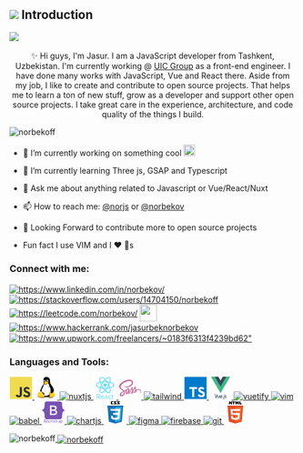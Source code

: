 <h2 align="left"> <img src="https://raw.githubusercontent.com/iampavangandhi/iampavangandhi/master/gifs/Hi.gif" width="30px"> Introduction</h1>


<!-- <img src='https://i.ibb.co/mRh31x3/test.png'/> -->
<!-- <img src='https://i.ibb.co/HFvQFvM/test.png' /> -->
<!-- <img  src='https://i.ibb.co/ZXpLSzn/finalll.png' /> -->
<img  src='https://i.ibb.co/8z3gkFV/finallll1.png' />


<p align="center">✨ Hi guys, I'm Jasur. I am a JavaScript developer from Tashkent, Uzbekistan. I'm currently working @ <a href='https://uic.group'  target="blank">UIC Group</a> as a front-end engineer.
I have done many works with JavaScript, Vue and React there. Aside from my job, I like to create and contribute to open source projects. That helps me to learn a ton of new stuff, grow as a developer and support other open source projects. I take great care in the experience, architecture, and code quality of the things I build.
</p>

<p align="left"> <img src="https://komarev.com/ghpvc/?username=norbekoff&label=Profile%20views&color=0e75b6&style=flat" alt="norbekoff" /> </p>

- 🔭 I’m currently working on something cool <img src="https://cultofthepartyparrot.com/parrots/hd/dealwithitnowparrot.gif" width="20" height="20"/>

- 🌱 I’m currently learning Three js, GSAP and Typescript

- 💬 Ask me about anything related to Javascript or Vue/React/Nuxt

- 📫 How to reach me: <a href='https://t.me/norjs'  target="blank">@norjs</a> or <a  target="blank" href='https://www.linkedin.com/in/norbekov/'>@norbekov</a>

- 👀 Looking Forward to contribute more to open source projects

- Fun fact I use VIM and I ❤️ 🐶s

<h3 align="left">Connect with me:</h3>
<p align="left">
<a href="https://www.linkedin.com/in/norbekov/" target="blank"><img align="center" src="https://raw.githubusercontent.com/rahuldkjain/github-profile-readme-generator/master/src/images/icons/Social/linked-in-alt.svg" alt="https://www.linkedin.com/in/norbekov/" height="30" width="40" /></a>
<a href="https://stackoverflow.com/users/14704150/norbekoff" target="blank"><img align="center" src="https://raw.githubusercontent.com/rahuldkjain/github-profile-readme-generator/master/src/images/icons/Social/stack-overflow.svg" alt="https://stackoverflow.com/users/14704150/norbekoff" height="30" width="40" /></a>
<a href="https://leetcode.com/norbekov/" target="blank"><img align="center" src="https://raw.githubusercontent.com/rahuldkjain/github-profile-readme-generator/master/src/images/icons/Social/leet-code.svg" alt="https://leetcode.com/norbekov/" height="30" width="40" /></a>
 <a href="https://www.codewars.com/users/norbekoff" target="blank"><img align="center" src="https://www.codewars.com/packs/assets/logo.61192cf7.svg" height="30" width="30" /></a>
<a href="https://www.hackerrank.com/jasurbeknorbekov" target="blank"><img align="center" src="https://raw.githubusercontent.com/rahuldkjain/github-profile-readme-generator/master/src/images/icons/Social/hackerrank.svg" alt="https://www.hackerrank.com/jasurbeknorbekov" height="30" width="40" /></a>
  <a href="https://www.upwork.com/freelancers/~0183f6313f4239bd62" target="blank"><img align="center" src="https://cdn.worldvectorlogo.com/logos/upwork-1.svg" alt=https://www.upwork.com/freelancers/~0183f6313f4239bd62" height="30" width="40" /></a>
    
    
    
</p>

<h3 align="left">Languages and Tools:</h3>
<p align="left"> </a> <a href="https://developer.mozilla.org/en-US/docs/Web/JavaScript" target="_blank" rel="noreferrer"> <img src="https://raw.githubusercontent.com/devicons/devicon/master/icons/javascript/javascript-original.svg" alt="javascript" width="40" height="40"/> </a> <a href="https://www.linux.org/" target="_blank" rel="noreferrer"> <img src="https://raw.githubusercontent.com/devicons/devicon/master/icons/linux/linux-original.svg" alt="linux" width="40" height="40"/> </a> <a href="https://nuxtjs.org/" target="_blank" rel="noreferrer"> <img src="https://www.vectorlogo.zone/logos/nuxtjs/nuxtjs-icon.svg" alt="nuxtjs" width="40" height="40"/> </a> <a href="https://reactjs.org/" target="_blank" rel="noreferrer"> <img src="https://raw.githubusercontent.com/devicons/devicon/master/icons/react/react-original-wordmark.svg" alt="react" width="40" height="40"/> </a> <a href="https://sass-lang.com" target="_blank" rel="noreferrer"> <img src="https://raw.githubusercontent.com/devicons/devicon/master/icons/sass/sass-original.svg" alt="sass" width="40" height="40"/> </a> <a href="https://tailwindcss.com/" target="_blank" rel="noreferrer"> <img src="https://www.vectorlogo.zone/logos/tailwindcss/tailwindcss-icon.svg" alt="tailwind" width="40" height="40"/> </a> <a href="https://www.typescriptlang.org/" target="_blank" rel="noreferrer"> <img src="https://raw.githubusercontent.com/devicons/devicon/master/icons/typescript/typescript-original.svg" alt="typescript" width="40" height="40"/> </a> <a href="https://vuejs.org/" target="_blank" rel="noreferrer"> <img src="https://raw.githubusercontent.com/devicons/devicon/master/icons/vuejs/vuejs-original-wordmark.svg" alt="vuejs" width="40" height="40"/> </a> <a href="https://vuetifyjs.com/en/" target="_blank" rel="noreferrer"> <img src="https://bestofjs.org/logos/vuetify.svg" alt="vuetify" width="40" height="40"/> </a>  <a href="https://www.vim.org/" target="_blank" rel="noreferrer"> <img src="https://upload.wikimedia.org/wikipedia/commons/9/9f/Vimlogo.svg" alt="vim" width="40" height="40"/> </a> <a href="https://babeljs.io/" target="_blank" rel="noreferrer"> <img src="https://www.vectorlogo.zone/logos/babeljs/babeljs-icon.svg" alt="babel" width="40" height="40"/> </a> <a href="https://getbootstrap.com" target="_blank" rel="noreferrer"> <img src="https://raw.githubusercontent.com/devicons/devicon/master/icons/bootstrap/bootstrap-plain-wordmark.svg" alt="bootstrap" width="40" height="40"/> </a> <a href="https://www.chartjs.org" target="_blank" rel="noreferrer"> <img src="https://www.chartjs.org/media/logo-title.svg" alt="chartjs" width="40" height="40"/> </a> <a href="https://www.w3schools.com/css/" target="_blank" rel="noreferrer"> <img src="https://raw.githubusercontent.com/devicons/devicon/master/icons/css3/css3-original-wordmark.svg" alt="css3" width="40" height="40"/> </a> <a href="https://www.figma.com/" target="_blank" rel="noreferrer"> <img src="https://www.vectorlogo.zone/logos/figma/figma-icon.svg" alt="figma" width="40" height="40"/> </a> <a href="https://firebase.google.com/" target="_blank" rel="noreferrer"> <img src="https://www.vectorlogo.zone/logos/firebase/firebase-icon.svg" alt="firebase" width="40" height="40"/> </a> <a href="https://git-scm.com/" target="_blank" rel="noreferrer"> <img src="https://www.vectorlogo.zone/logos/git-scm/git-scm-icon.svg" alt="git" width="40" height="40"/> </a> <a href="https://www.w3.org/html/" target="_blank" rel="noreferrer"> <img src="https://raw.githubusercontent.com/devicons/devicon/master/icons/html5/html5-original-wordmark.svg" alt="html5" width="40" height="40"/>  </p>

<p style='margin-bottom: 10px'><img align="left" src="https://github-readme-stats.vercel.app/api/top-langs?username=norbekoff&show_icons=true&locale=en&layout=compact&theme=react&hide_border=true&bg_color=0D1117" alt="norbekoff" /></p>

<p>&nbsp;<img align="center" src="https://github-readme-stats.vercel.app/api?username=norbekoff&show_icons=true&count_private=true&theme=react&hide_border=true&bg_color=0D1117" alt="norbekoff" /></p>

